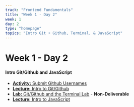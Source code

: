 ```yaml
---
track: "Frontend Fundamentals"
title: "Week 1 - Day 2"
week: 1
day: 2
type: "homepage"
topics: "Intro Git + Github, Terminal, & JavaScript"
---
```


# Week 1 - Day 2

#### Intro Git/Github and JavaScript

- [**Activity:** Submit Github Usernames](https://docs.google.com/forms/d/e/1FAIpQLSdBVLCaQACCehlUEET5z32viYl9acWNRjFQsRKThGv_YE0c9g/viewform)
- [**Lecture:** Intro to Git/Github](/frontend-fundamentals/week-1/day-2/lecture-materials/intro-to-git-and-github)
- [**Lab:** Git/Github and the Terminal Lab](/frontend-fundamentals/week-1/day-2/labs/git-github-and-the-terminal/) - **Non-Deliverable**
- [**Lecture:** Intro to JavaScript](/frontend-fundamentals/week-1/day-2/lecture-materials/intro-to-javascript/)
